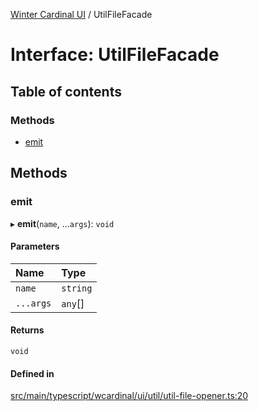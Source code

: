 [Winter Cardinal UI](../README.md) / UtilFileFacade

# Interface: UtilFileFacade

## Table of contents

### Methods

- [emit](UtilFileFacade.md#emit)

## Methods

### emit

▸ **emit**(`name`, ...`args`): `void`

#### Parameters

| Name | Type |
| :------ | :------ |
| `name` | `string` |
| `...args` | `any`[] |

#### Returns

`void`

#### Defined in

[src/main/typescript/wcardinal/ui/util/util-file-opener.ts:20](https://github.com/winter-cardinal/winter-cardinal-ui/blob/v0.154.0/src/main/typescript/wcardinal/ui/util/util-file-opener.ts#L20)
